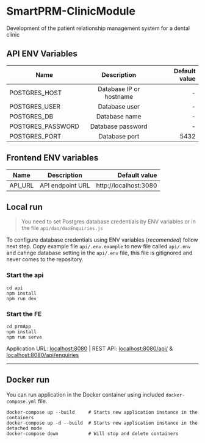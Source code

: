 # SmartPRM-ClinicModule
Development of the patient relationship management system for a dental clinic

## API ENV Variables

| Name              |       Description       | Default value |
|-------------------|:-----------------------:|--------------:|
| POSTGRES_HOST     | Database IP or hostname |             - |
| POSTGRES_USER     |      Database user      |             - |
| POSTGRES_DB       |      Database name      |             - |
| POSTGRES_PASSWORD |    Database password    |             - |
| POSTGRES_PORT     |      Database port      |          5432 |

## Frontend ENV variables
| Name              |       Description       |     Default value     |
|-------------------|:-----------------------:|----------------------:|
| API_URL           | API endpoint URL        | http://localhost:3080 |

## Local run
> You need to set Postgres database credentials by ENV variables or in the file `api/dao/daoEnquiries.js`

To configure database credentials using ENV variables (*recomended*) follow next step.
Copy example file `api/.env.example` to new file called `api/.env` and cahnge database setting in the `api/.env` file, this file is gitignored and never comes to the repository.

### Start the api
```
cd api
npm install
npm run dev
```

### Start the FE
```
cd prmApp
npm install
npm run serve
```

Application URL: [localhost:8080](http://localhost:8080/) | REST API: [localhost:8080/api/](http://localhost:8080/api/) & [localhost:8080/api/enquiries](http://localhost:8080/api/enquiries)

---

## Docker run
You can run application in the Docker container using included `docker-compose.yml` file.
```
docker-compose up --build     # Starts new application instance in the containers
docker-compose up -d --build  # Starts new application instance in the detached mode
docker-compose down           # Will stop and delete containers
```